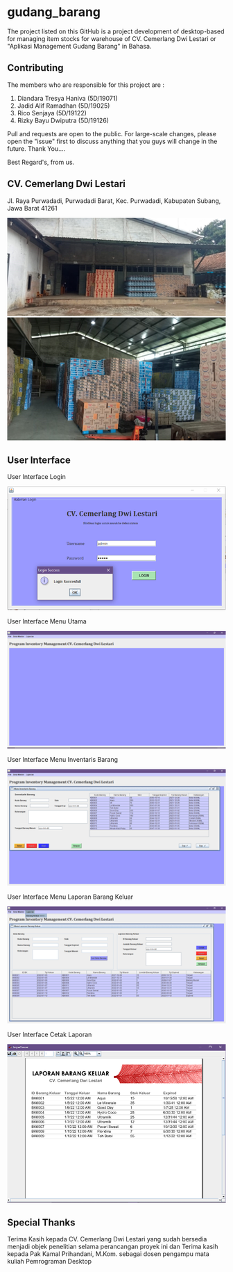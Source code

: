 # gudang_barang

The project listed on this GitHub is a project development of desktop-based for managing item stocks for warehouse of CV. Cemerlang Dwi Lestari or "Aplikasi Management Gudang Barang" in Bahasa.

## Contributing

The members who are responsible for this project are :

1. Diandara Tresya Haniva (5D/19071)
2. Jadid Alif Ramadhan (5D/19025)
3. Rico Senjaya (5D/19122)
4. Rizky Bayu Dwiputra (5D/19126)

Pull and requests are open to the public. For large-scale changes, please open the "issue" first to discuss anything that you guys will change in the future. Thank You....

Best Regard's, from us.


## CV. Cemerlang Dwi Lestari
Jl. Raya Purwadadi, Purwadadi Barat, Kec. Purwadadi, Kabupaten Subang, Jawa Barat 41261

![Picture1](https://github.com/jar9500/gudangBarang/blob/main/foto/Cemerlang%20Dwi%20Lestari%201.jpg)
![Picture2](https://github.com/jar9500/gudangBarang/blob/main/foto/Cemerlang%20Dwi%20Lestari%202.jpg)

## User Interface

User Interface Login

![Login](https://github.com/jar9500/gudangBarang/blob/main/foto/Login.png)


User Interface Menu Utama

![Menu Utama](https://github.com/jar9500/gudangBarang/blob/main/foto/halaman%20utama.png)


User Interface Menu Inventaris Barang

![Menu Inventaris Barang](https://github.com/jar9500/gudangBarang/blob/main/foto/menu%20inventaris%20barang.png)


User Interface Menu Laporan Barang Keluar

![Menu Laporan Barang Keluar](https://github.com/jar9500/gudangBarang/blob/main/foto/menu%20laporan%20barang%20keluar.png)


User Interface Cetak Laporan

![Cetak Laporan](https://github.com/jar9500/gudangBarang/blob/main/foto/menu%20cetak%20laporan.png)

## Special Thanks

Terima Kasih kepada CV. Cemerlang Dwi Lestari yang sudah bersedia menjadi objek penelitian selama perancangan proyek ini
dan Terima kasih kepada Pak Kamal Prihandani, M.Kom. sebagai dosen pengampu mata kuliah Pemrograman Desktop
